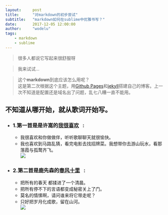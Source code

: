 ```yaml
---
layout:     post
title:      "对markdown的初步尝试"
subtitle:   "markdown如何在sublime中优雅书写？"
date:       2017-12-05 12:00:00
author:     "wodelu"
tags:
    - markdown
    - sublime
---
```



> 很多人都说它写起来很舒服呀 <br>

> 我来试试... <br>

> 这个**markdown**到底应该怎么用呢？<br>
这是第二次根据这个主题，用[Github Pages](https://github.com)和[jekyll](https://jekyllcn.com)搭建自己的博客。上一次不知道是配置还是域名出了问题，乱七八糟一直不能用。

## 不知道从哪开始，就从歌词开始写。
- ### 1.第一首是是许嵩的[我很喜欢](http://wordlu.github.io)&nbsp;&nbsp; :  &nbsp;&nbsp; <br>
  - 我很喜欢和你做做伴，听听歌聊聊天就很愉快。<br>
  - 我也喜欢到马路乱猜，看完电影去找招牌菜。我想带你去游山玩水，看那落霞与孤鹜齐飞。<br>
![](/img/post-bg-alitrip.jpg)
- ### 2.第二首是鹿先森的[春风十里](https://wordlu.github.io)&nbsp;&nbsp; :  &nbsp;&nbsp;<br>
  - 把所有的春天 都揉进了一个清晨。<br>
  - 把所有停不下的言语都变成秘密关上了门。<br>
  - 莫名的情愫啊，请问谁来将它带走呢？<br>
  - 只好把岁月化成歌，留在山河。<br>
![](/img/home-bg-art.jpg)